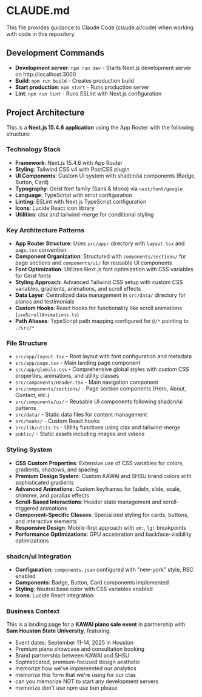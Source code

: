 # CLAUDE.md

This file provides guidance to Claude Code (claude.ai/code) when working with code in this repository.

## Development Commands

- **Development server**: `npm run dev` - Starts Next.js development server on http://localhost:3000
- **Build**: `npm run build` - Creates production build
- **Start production**: `npm start` - Runs production server
- **Lint**: `npm run lint` - Runs ESLint with Next.js configuration

## Project Architecture

This is a **Next.js 15.4.6 application** using the App Router with the following structure:

### Technology Stack
- **Framework**: Next.js 15.4.6 with App Router
- **Styling**: Tailwind CSS v4 with PostCSS plugin
- **UI Components**: Custom UI system with shadcn/ui components (Badge, Button, Card)
- **Typography**: Geist font family (Sans & Mono) via `next/font/google`
- **Language**: TypeScript with strict configuration
- **Linting**: ESLint with Next.js TypeScript configuration
- **Icons**: Lucide React icon library
- **Utilities**: clsx and tailwind-merge for conditional styling

### Key Architecture Patterns
- **App Router Structure**: Uses `src/app/` directory with `layout.tsx` and `page.tsx` convention
- **Component Organization**: Structured with `components/sections/` for page sections and `components/ui/` for reusable UI components
- **Font Optimization**: Utilizes Next.js font optimization with CSS variables for Geist fonts
- **Styling Approach**: Advanced Tailwind CSS setup with custom CSS variables, gradients, animations, and scroll effects
- **Data Layer**: Centralized data management in `src/data/` directory for pianos and testimonials
- **Custom Hooks**: React hooks for functionality like scroll animations (`useScrollAnimations.ts`)
- **Path Aliases**: TypeScript path mapping configured for `@/*` pointing to `./src/*`

### File Structure
- `src/app/layout.tsx` - Root layout with font configuration and metadata
- `src/app/page.tsx` - Main landing page component
- `src/app/globals.css` - Comprehensive global styles with custom CSS properties, animations, and utility classes
- `src/components/Header.tsx` - Main navigation component
- `src/components/sections/` - Page section components (Hero, About, Contact, etc.)
- `src/components/ui/` - Reusable UI components following shadcn/ui patterns
- `src/data/` - Static data files for content management
- `src/hooks/` - Custom React hooks
- `src/lib/utils.ts` - Utility functions using clsx and tailwind-merge
- `public/` - Static assets including images and videos

### Styling System
- **CSS Custom Properties**: Extensive use of CSS variables for colors, gradients, shadows, and spacing
- **Premium Design System**: Custom KAWAI and SHSU brand colors with sophisticated gradients
- **Advanced Animations**: Custom keyframes for fadeIn, slide, scale, shimmer, and parallax effects
- **Scroll-Based Interactions**: Header state management and scroll-triggered animations
- **Component-Specific Classes**: Specialized styling for cards, buttons, and interactive elements
- **Responsive Design**: Mobile-first approach with `sm:`, `lg:` breakpoints
- **Performance Optimizations**: GPU acceleration and backface-visibility optimizations

### shadcn/ui Integration
- **Configuration**: `components.json` configured with "new-york" style, RSC enabled
- **Components**: Badge, Button, Card components implemented
- **Styling**: Neutral base color with CSS variables enabled
- **Icons**: Lucide React integration

### Business Context
This is a landing page for a **KAWAI piano sale event** in partnership with **Sam Houston State University**, featuring:
- Event dates: September 11-14, 2025 in Houston
- Premium piano showcase and consultation booking
- Brand partnership between KAWAI and SHSU
- Sophisticated, premium-focused design aesthetic
- memorize how we've implemented our analytics
- memorize this form that we're using for our ctas
- can you memorize NOT to start any development servers
- memorize don't use npm use bun please
